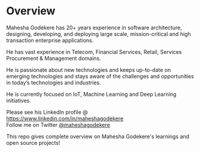 # Overview

Mahesha Godekere has 20+ years experience in software architecture, designing, developing, and deploying large scale, mission-critical and high transaction enterprise applications. 

He has vast experience in Telecom, Financial Services, Retail, Services Procurement & Management domains.

He is passionate about new technologies and keeps up-to-date on emerging technologies and stays aware of the challenges and opportunities in today’s technologies and industries.

He is currently focused on IoT, Machine Learning and Deep Learning initiatives.

Please see his LinkedIn profile @ https://www.linkedin.com/in/maheshagodekere  
Follow me on Twitter [@maheshagodekere](https://twitter.com/MaheshaGodekere)  

This repo gives complete overview on Mahesha Godekere's learnings and open source projects!
